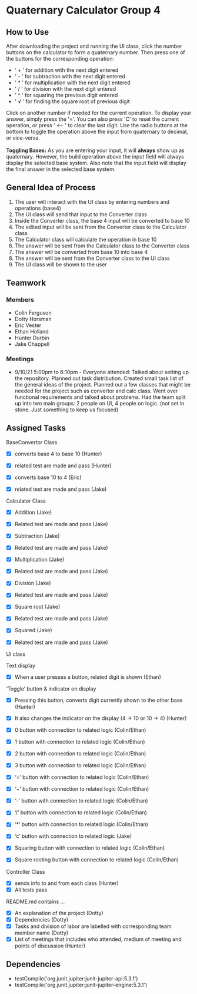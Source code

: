 <h1>Quaternary Calculator Group 4</h1>

<h2>How to Use</h2>
<p1>
    After downloading the project and running the UI class, click the number buttons on the calculator to form a quaternary number. Then press one of the buttons for the corresponding operation: 
</p1>
<ul>
    <li>' + ' for addition with the next digit entered</li>
    <li>' - ' for subtraction with the next digit entered</li>
    <li>' * ' for multiplication  with the next digit entered</li>
    <li>' / ' for division with the next digit entered</li>
    <li>' ^ ' for squaring the previous digit entered</li>
    <li>' √ ' for finding the square root of previous digit</li>
</ul>

<p>
    Click on another number if needed for the current operation. To display your answer, simply press the '='.
    You can also press 'C' to reset the current operation, or press ' <-- ' to clear the last digit.
    Use the radio buttons at the bottom to toggle the operation above the input from 
    quaternary to decimal, or vice-versa.
    <br> <br>
    <strong>Toggling Bases:</strong> As you are entering your input, 
    it will <strong>always</strong> show up as quaternary. However, the build operation
    above the input field will always display the selected base system. Also note that the
    input field will display the <storng>final answer</storng> in the selected base system.
</p>

<h2>General Idea of Process</h2>
<ol type = 1>
    <li>The user will interact with the UI class by entering numbers and operations (base4)</li>
    <li>The UI class will send that input to the Converter class</li>
    <li>Inside the Converter class, the base 4 input will be converted to base 10</li>
    <li>The edited input will be sent from the Converter class to the Calculator class</li>
    <li>The Calculator class will calculate the operation in base 10</li>
    <li>The answer will be sent from the Calculator class to the Converter class</li>
    <li>The answer will be converted from base 10 into base 4</li>
    <li>The answer will be sent from the Converter class to the UI class</li>
    <li>The UI class will be shown to the user</li>
</ol>

<h2>Teamwork</h2>
<h3>Members</h3>
<ul>
    <li>Colin Ferguson</li>
    <li>Dotty Horsman</li>
    <li>Eric Vester</li>
    <li>Ethan Holland</li>
    <li>Hunter Durbin</li>
    <li>Jake Chappell</li>  
</ul>

<h3>Meetings</h3>
<ul>
    <li>9/10/21 5:00pm to 6:10pm - Everyone attended: 
        Talked about setting up the repository. 
        Planned out task distribution. 
        Created small task list of the general ideas of the project. 
        Planned out a few classes that might be needed for the project such as convertor and calc class. 
        Went over functional requirements and talked about problems.
        Had the team split up into two main groups: 2 people on UI, 4 people on logic. (not set in stone. Just something to keep us focused)</li>
</ul>

<h2>Assigned Tasks</h2>

BaseConvertor Class 
- [X] converts base 4 to base 10 (Hunter)
- [X] related test are made and pass (Hunter)
- [X] converts base 10 to 4 (Eric)
- [X] related test are made and pass (Jake)




Calculator Class
- [X] Addition (Jake)
- [X] Related test are made and pass (Jake)
- [X] Subtraction (Jake)
- [X] Related test are made and pass (Jake)
- [X] Multiplication (Jake)
- [X] Related test are made and pass (Jake)
- [X] Division (Jake)
- [X] Related test are made and pass (Jake)
- [X] Square root (Jake)
- [X] Related test are made and pass (Jake)
- [X] Squared (Jake)
- [X] Related test are made and pass (Jake)


UI class


Text display

- [X] When a user presses a button, related digit is shown (Ethan)

‘Toggle’ button & indicator on display 
- [X] Pressing this button, converts digit currently shown to the other base (Hunter)
- [X] It also changes the indicator on the display (4 → 10 or 10 → 4) (Hunter)


- [X] 0 button with connection to related logic (Colin/Ethan)
- [X] 1 button with connection to related logic (Colin/Ethan)
- [X] 2 button with connection to related logic (Colin/Ethan)
- [X] 3 button with connection to related logic (Colin/Ethan)
- [X] ‘=’ button with connection to related logic (Colin/Ethan)
- [X] ‘+’ button with connection to related logic (Colin/Ethan)
- [X] ‘-’ button with connection to related logic (Colin/Ethan)
- [X] ‘/’ button with connection to related logic (Colin/Ethan)
- [X] ‘*’ button with connection to related logic (Colin/Ethan)
- [X] ‘c’ button  with connection to related logic (Jake)
- [X] Squaring button with connection to related logic (Colin/Ethan)
- [X] Square rooting button with connection to related logic (Colin/Ethan)

Controller Class
- [X] sends info to and from each class (Hunter)
- [X] All tests pass

README.md contains ...
- [X] An explanation of the project (Dotty)
- [X] Dependencies (Dotty)
- [X] Tasks and division of labor are labelled with corresponding team member name (Dotty)
- [X] List of meetings that includes who attended, medium of meeting and points of discussion (Hunter)

<h2>Dependencies</h2>
<ul>
    <li>testCompile('org.junit.jupiter:junit-jupiter-api:5.3.1')</li>
    <li>testCompile('org.junit.jupiter:junit-jupiter-engine:5.3.1')</li>
</ul>



















